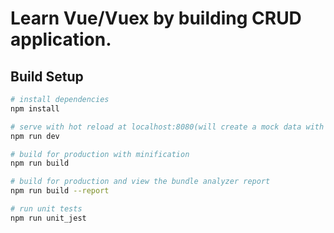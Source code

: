 # Learn Vue/Vuex by building CRUD application.

## Build Setup

``` bash
# install dependencies
npm install

# serve with hot reload at localhost:8080(will create a mock data with json server and start dev server)
npm run dev

# build for production with minification
npm run build

# build for production and view the bundle analyzer report
npm run build --report

# run unit tests
npm run unit_jest
